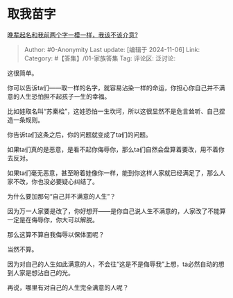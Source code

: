# 取我苗字
[晚辈起名和我前两个字一模一样，我该不该介意?](https://www.zhihu.com/question/666130607/answer/24003965612)

> Author: #0-Anonymity
> Last update: [编辑于 2024-11-06]
> Link:
> Category: #【答集】/01-家族答集 
> Tag: 
> 评论区:
> 泛讨论:

这很简单。

你可以告诉ta们——取一样的名字，就容易沾染一样的命运，你担心你自己并不满意的人生恐怕担不起孩子一生的幸福。

比如娃取名叫“苏秦桧”，这娃恐怕一生坎坷，所以这很显然不是危言耸听、自己捏造一条规则。

你告诉ta们这条之后，你的问题就变成了ta们的问题。

如果ta们真的是恶意，是看不起你侮辱你，那么ta们自然会盘算着要改，用不着你去反对。

如果ta们毫无恶意，甚至盼着娃像你一样，能到你这样人家就已经满足了，那么人家不改，你也没必要疑心纠结了。

为什么要加那句“自己并不满意的人生”？

因为万一人家要是改了，你好想开——是你自己说人生不满意的，人家改了不能算一定是在侮辱你，你大可以解脱。

那么这算不算自我侮辱以保体面呢？

当然不算。

因为对自己的人生如此满意的人，不会往“这是不是侮辱我”上想，ta必然自动的想到人家是想沾自己的光。

再说，哪里有对自己的人生完全满意的人呢？